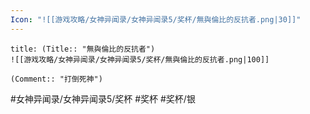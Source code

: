 ```yaml
---
Icon: "![[游戏攻略/女神异闻录/女神异闻录5/奖杯/無與倫比的反抗者.png|30]]"
---
```

```ad-common-silver-trophy
title: (Title:: "無與倫比的反抗者")
![[游戏攻略/女神异闻录/女神异闻录5/奖杯/無與倫比的反抗者.png|100]]

(Comment:: "打倒死神")
```

#女神异闻录/女神异闻录5/奖杯 #奖杯 #奖杯/银
